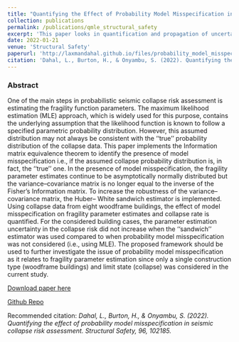 ```yaml
---
title: "Quantifying the Effect of Probability Model Misspecification in Seismic Collapse Risk Assessment"
collection: publications
permalink: /publications/qmle_structural_safety
excerpt: 'This paper looks in quantification and propagation of uncertainty induced due to misspecification of probability distribution in seismic risk assessment.'
date: 2022-01-21
venue: 'Structural Safety'
paperurl: 'http://laxmandahal.github.io/files/probability_model_misspecification.pdf'
citation: 'Dahal, L., Burton, H., & Onyambu, S. (2022). Quantifying the effect of probability model misspecification in seismic collapse risk assessment. Structural Safety, 96, 102185.'
---
```


### Abstract

One of the main steps in probabilistic seismic collapse risk assessment is estimating the fragility function parameters. The maximum likelihood estimation (MLE) approach, which is widely used for this purpose, contains the underlying assumption that the likelihood function is known to follow a specified parametric probability distribution. However, this assumed distribution may not always be consistent with the ‘‘true’’ probability distribution of the collapse data. This paper implements the Information matrix equivalence theorem to identify the presence of model misspecification i.e., if the assumed collapse probability distribution is, in fact, the ‘‘true’’ one. In the presence of model misspecification, the fragility parameter estimates continue to be asymptotically normally distributed but the variance–covariance matrix is no longer equal to the inverse of the Fisher’s Information matrix. To increase the robustness of the variance–covariance matrix, the Huber– White sandwich estimator is implemented. Using collapse data from eight woodframe buildings, the effect of model misspecification on fragility parameter estimates and collapse rate is quantified. For the considered building cases, the parameter estimation uncertainty in the collapse risk did not increase when the ‘‘sandwich’’ estimator was used compared to when probability model misspecification was not considered (i.e., using MLE). The proposed framework should be used to further investigate the issue of probability model misspecification as it relates to fragility parameter estimation since only a single construction type (woodframe buildings) and limit state (collapse) was considered in the current study.

[Download paper here](http://laxmandahal.github.io/files/probability_model_misspecification.pdf)

[Github Repo](https://github.com/laxmandahal/Parameter-Estimation-Uncertainty)

Recommended citation: <em> Dahal, L., Burton, H., & Onyambu, S. (2022). Quantifying the effect of probability model misspecification in seismic collapse risk assessment. Structural Safety, 96, 102185. </em>